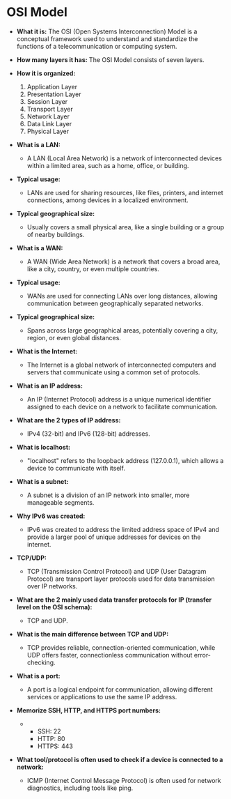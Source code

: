 # OSI Model

- **What it is:** The OSI (Open Systems Interconnection) Model is a conceptual framework used to understand and standardize the functions of a telecommunication or computing system.

- **How many layers it has:** The OSI Model consists of seven layers.

- **How it is organized:**
  1. Application Layer
  2. Presentation Layer
  3. Session Layer
  4. Transport Layer
  5. Network Layer
  6. Data Link Layer
  7. Physical Layer

- **What is a LAN:**
  - A LAN (Local Area Network) is a network of interconnected devices within a limited area, such as a home, office, or building.

- **Typical usage:**
  - LANs are used for sharing resources, like files, printers, and internet connections, among devices in a localized environment.

- **Typical geographical size:**
  - Usually covers a small physical area, like a single building or a group of nearby buildings.

- **What is a WAN:**
  - A WAN (Wide Area Network) is a network that covers a broad area, like a city, country, or even multiple countries.

- **Typical usage:**
  - WANs are used for connecting LANs over long distances, allowing communication between geographically separated networks.

- **Typical geographical size:**
  - Spans across large geographical areas, potentially covering a city, region, or even global distances.

- **What is the Internet:**
  - The Internet is a global network of interconnected computers and servers that communicate using a common set of protocols.

- **What is an IP address:**
  - An IP (Internet Protocol) address is a unique numerical identifier assigned to each device on a network to facilitate communication.

- **What are the 2 types of IP address:**
  - IPv4 (32-bit) and IPv6 (128-bit) addresses.

- **What is localhost:**
  - "localhost" refers to the loopback address (127.0.0.1), which allows a device to communicate with itself.

- **What is a subnet:**
  - A subnet is a division of an IP network into smaller, more manageable segments.

- **Why IPv6 was created:**
  - IPv6 was created to address the limited address space of IPv4 and provide a larger pool of unique addresses for devices on the internet.

- **TCP/UDP:**
  - TCP (Transmission Control Protocol) and UDP (User Datagram Protocol) are transport layer protocols used for data transmission over IP networks.

- **What are the 2 mainly used data transfer protocols for IP (transfer level on the OSI schema):**
  - TCP and UDP.

- **What is the main difference between TCP and UDP:**
  - TCP provides reliable, connection-oriented communication, while UDP offers faster, connectionless communication without error-checking.

- **What is a port:**
  - A port is a logical endpoint for communication, allowing different services or applications to use the same IP address.

- **Memorize SSH, HTTP, and HTTPS port numbers:**
  - - SSH: 22
    - HTTP: 80
    - HTTPS: 443

- **What tool/protocol is often used to check if a device is connected to a network:**
  - ICMP (Internet Control Message Protocol) is often used for network diagnostics, including tools like ping.
